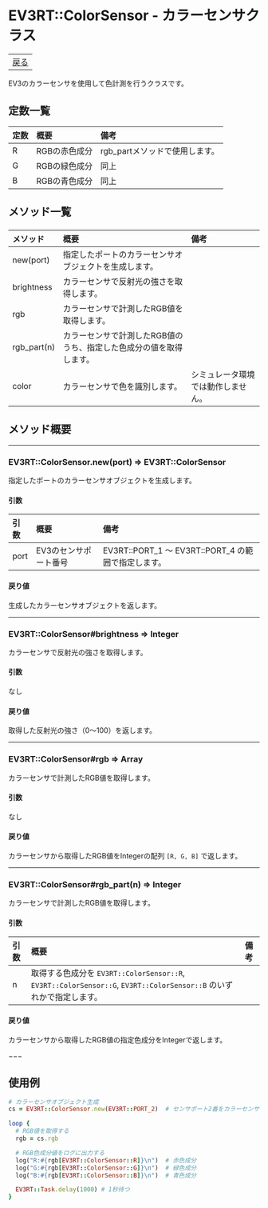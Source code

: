 # EV3RT::ColorSensor - カラーセンサクラス

<table width="100%"><tr><td align="right"><a href="README.md">戻る</a></td></tr></table>

EV3のカラーセンサを使用して色計測を行うクラスです。

## 定数一覧

|定数|概要|備考|
|:--|:--|:--|
|R|RGBの赤色成分|rgb_partメソッドで使用します。|
|G|RGBの緑色成分|同上|
|B|RGBの青色成分|同上|

## メソッド一覧

### 

|メソッド|概要|備考|
|:--|:--|:--|
|new(port)|指定したポートのカラーセンサオブジェクトを生成します。||
|brightness|カラーセンサで反射光の強さを取得します。||
|rgb|カラーセンサで計測したRGB値を取得します。||
|rgb_part(n)|カラーセンサで計測したRGB値のうち、指定した色成分の値を取得します。||
|color|カラーセンサで色を識別します。|シミュレータ環境では動作しません。|

## メソッド概要

---

### EV3RT::ColorSensor.new(port) => EV3RT::ColorSensor

指定したポートのカラーセンサオブジェクトを生成します。

#### 引数

|引数|概要|備考|
|:--|:--|:--|
|port|EV3のセンサポート番号|EV3RT::PORT_1 〜 EV3RT::PORT_4 の範囲で指定します。|

#### 戻り値

生成したカラーセンサオブジェクトを返します。

---

### EV3RT::ColorSensor#brightness => Integer

カラーセンサで反射光の強さを取得します。

#### 引数

なし

#### 戻り値

取得した反射光の強さ（0〜100）を返します。

---

### EV3RT::ColorSensor#rgb => Array

カラーセンサで計測したRGB値を取得します。

#### 引数

なし

#### 戻り値

カラーセンサから取得したRGB値をIntegerの配列 `[R, G, B]` で返します。

---

### EV3RT::ColorSensor#rgb_part(n) => Integer

カラーセンサで計測したRGB値を取得します。

#### 引数

|引数|概要|備考|
|:--|:--|:--|
|n|取得する色成分を `EV3RT::ColorSensor::R`, `EV3RT::ColorSensor::G`, `EV3RT::ColorSensor::B` のいずれかで指定します。||

#### 戻り値

カラーセンサから取得したRGB値の指定色成分をIntegerで返します。

−−−

## 使用例

```ruby
# カラーセンサオブジェクト生成
cs = EV3RT::ColorSensor.new(EV3RT::PORT_2)  # センサポート2番をカラーセンサとして使用する

loop {
  # RGB値を取得する
  rgb = cs.rgb

  # RGB色成分値をログに出力する
  log("R:#{rgb[EV3RT::ColorSensor::R]}\n")  # 赤色成分
  log("G:#{rgb[EV3RT::ColorSensor::G]}\n")  # 緑色成分
  log("B:#{rgb[EV3RT::ColorSensor::B]}\n")  # 青色成分

  EV3RT::Task.delay(1000) # 1秒待つ
}
```
